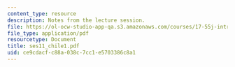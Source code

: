 ```yaml
---
content_type: resource
description: Notes from the lecture session.
file: https://ol-ocw-studio-app-qa.s3.amazonaws.com/courses/17-55j-introduction-to-latin-american-studies-fall-2006/ce9cdacfc88a038c7cc1e5703386c8a1_ses11_chile1.pdf
file_type: application/pdf
resourcetype: Document
title: ses11_chile1.pdf
uid: ce9cdacf-c88a-038c-7cc1-e5703386c8a1
---
```

